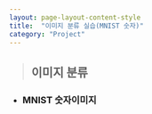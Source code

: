 ```yaml
---
layout: page-layout-content-style
title:  "이미지 분류 실습(MNIST 숫자)"
category: "Project"
---
```


> ## 이미지 분류

* ### MNIST 숫자이미지

<script src="https://gist.github.com/hojeong3709/2c90adcb82c1b73eb15ab88da06f45d8.js"></script>
